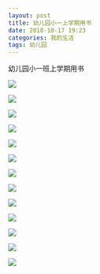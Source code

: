 ```yaml
---
layout: post
title: 幼儿园小一上学期用书
date: 2018-10-17 19:23
categories: 我的生活
tags: 幼儿园
---
```


幼儿园小一班上学期用书

![]({{site:url}}/assets/20181017/1.jpeg)

![]({{site:url}}/assets/20181017/2.jpeg)

![]({{site:url}}/assets/20181017/3.jpeg)

![]({{site:url}}/assets/20181017/4.jpeg)

![]({{site:url}}/assets/20181017/5.jpeg)

![]({{site:url}}/assets/20181017/6.jpeg)

![]({{site:url}}/assets/20181017/7.jpeg)

![]({{site:url}}/assets/20181017/8.jpeg)

![]({{site:url}}/assets/20181017/9.jpeg)

![]({{site:url}}/assets/20181017/10.jpeg)

![]({{site:url}}/assets/20181017/11.jpeg)

![]({{site:url}}/assets/20181017/12.jpeg)

![]({{site:url}}/assets/20181017/13.jpeg)